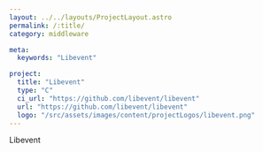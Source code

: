 ```yaml
---
layout: ../../layouts/ProjectLayout.astro
permalink: /:title/
category: middleware

meta:
  keywords: "Libevent"

project:
  title: "Libevent"
  type: "C"
  ci_url: "https://github.com/libevent/libevent"
  url: "https://github.com/libevent/libevent"
  logo: "/src/assets/images/content/projectLogos/libevent.png"
---
```


<p>Libevent</p>
